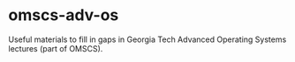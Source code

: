 # omscs-adv-os
Useful materials to fill in gaps in Georgia Tech Advanced Operating Systems lectures (part of OMSCS).

